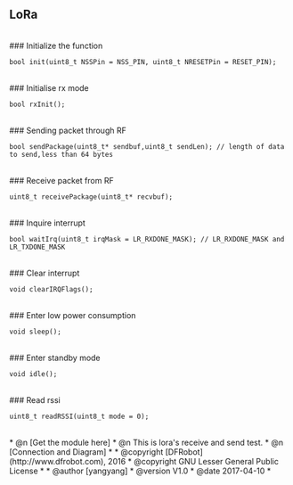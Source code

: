 LoRa 
---------------------------------------------------------

<br>
### Initialize the function

	bool init(uint8_t NSSPin = NSS_PIN, uint8_t NRESETPin = RESET_PIN);

<br>
### Initialise rx mode

	bool rxInit();

<br>
### Sending packet through RF

	bool sendPackage(uint8_t* sendbuf,uint8_t sendLen); // length of data to send,less than 64 bytes

<br>
### Receive packet from RF

    uint8_t receivePackage(uint8_t* recvbuf);

<br>
### Inquire interrupt

    bool waitIrq(uint8_t irqMask = LR_RXDONE_MASK); // LR_RXDONE_MASK and LR_TXDONE_MASK

<br>
### Clear interrupt

    void clearIRQFlags();
	
<br>
### Enter low power consumption

    void sleep();
	
<br>
### Enter standby mode

    void idle();
	
<br>
### Read rssi

    uint8_t readRSSI(uint8_t mode = 0);
 
<br>
 * @n [Get the module here]
 * @n This is lora's receive and send test.
 * @n [Connection and Diagram]
 *
 * @copyright	[DFRobot](http://www.dfrobot.com), 2016
 * @copyright	GNU Lesser General Public License
 *
 * @author [yangyang]
 * @version  V1.0
 * @date  2017-04-10
 *
